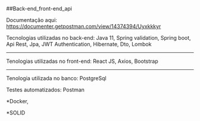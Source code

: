##Back-end_front-end_api

Documentação aqui: https://documenter.getpostman.com/view/14374394/Uyxkkkyr


Tecnologias utilizadas no back-end:
Java 11,
Spring validation,
Spring boot,
Api Rest,
Jpa,
JWT Authentication,
Hibernate,
Dto,
Lombok


<hr>
Tenologias utilizadas no front-end:
React JS, Axios, Bootstrap

<hr>

Tenologia utilizada no banco:
PostgreSql


Testes automatizados: Postman

*Docker,

*SOLID
